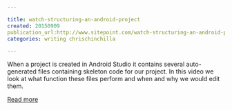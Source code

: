 ```yaml
---

title: watch-structuring-an-android-project
created: 20150909
publication_url:http://www.sitepoint.com/watch-structuring-an-android-project/
categories: writing chrischinchilla

---
```

When a project is created in Android Studio it contains several auto-generated files containing skeleton code for our project. In this video we look at what function these files perform and when and why we would edit them.

[Read more](http://www.sitepoint.com/watch-structuring-an-android-project/)
